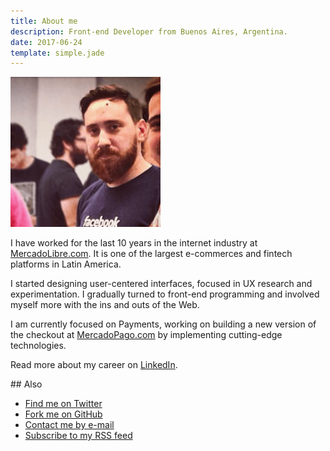 ```yaml
---
title: About me
description: Front-end Developer from Buenos Aires, Argentina.
date: 2017-06-24
template: simple.jade
---
```


![Me](../assets/avatar@2x.png)

I have worked for the last 10 years in the internet industry at [MercadoLibre.com](https://www.mercadolivre.com.br/). It is one of the largest e-commerces and fintech platforms in Latin America.

I started designing user-centered interfaces, focused in UX research and experimentation. I gradually turned to front-end programming and involved myself more with the ins and outs of the Web.

I am currently focused on Payments, working on building a new version of the checkout at [MercadoPago.com](https://www.mercadopago.com.br/) by implementing cutting-edge technologies.

Read more about my career on [LinkedIn](https://www.linkedin.com/in/lean8086/).

## Also

- [Find me on Twitter](https://www.twitter.com/lean8086/)
- [Fork me on GitHub](https://www.github.com/lean8086/)
- [Contact me by e-mail](mailto:lean8086@gmail.com)
- [Subscribe to my RSS feed](https://www.lean8086.com/feed.xml)
